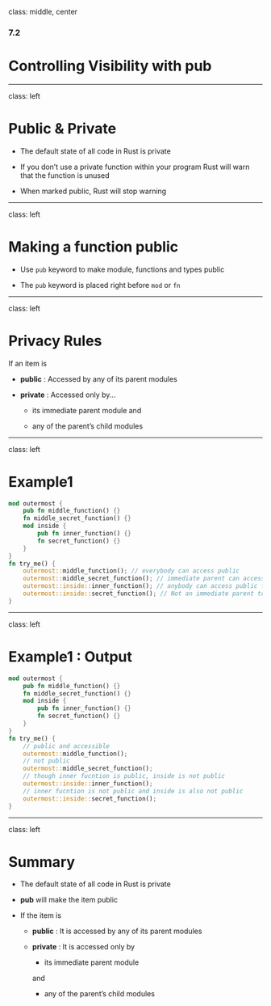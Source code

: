 class: middle, center

### 7.2

# Controlling Visibility with pub

---

class: left

# Public & Private

- The default state of all code in Rust is private

- If you don’t use a private function within your program Rust will warn that
  the function is unused

- When marked public, Rust will stop warning

---

class: left

# Making a function public

- Use `pub` keyword to make module, functions and types public

- The `pub` keyword is placed right before `mod` or `fn`

---

class: left

# Privacy Rules

If an item is

- **public** : Accessed by any of its parent modules

- **private** : Accessed only by...

  - its immediate parent module and

  - any of the parent’s child modules

---

class: left

# Example1

```rust
mod outermost {
    pub fn middle_function() {}
    fn middle_secret_function() {}
    mod inside {
        pub fn inner_function() {}
        fn secret_function() {}
    }
}
fn try_me() {
    outermost::middle_function(); // everybody can access public
    outermost::middle_secret_function(); // immediate parent can access private
    outermost::inside::inner_function(); // anybody can access public function
    outermost::inside::secret_function(); // Not an immediate parent to access private
}
```

---

class: left

# Example1 : Output

```rust
mod outermost {
    pub fn middle_function() {}
    fn middle_secret_function() {}
    mod inside {
        pub fn inner_function() {}
        fn secret_function() {}
    }
}
fn try_me() {
    // public and accessible
    outermost::middle_function();
    // not public
    outermost::middle_secret_function();
    // though inner fucntion is public, inside is not public
    outermost::inside::inner_function();
    // inner fucntion is not public and inside is also not public
    outermost::inside::secret_function();
}
```

---

class: left

# Summary

- The default state of all code in Rust is private

- **pub** will make the item public

- If the item is

  - **public** : It is accessed by any of its parent modules

  - **private** : It is accessed only by

    - its immediate parent module

    and

    - any of the parent’s child modules
